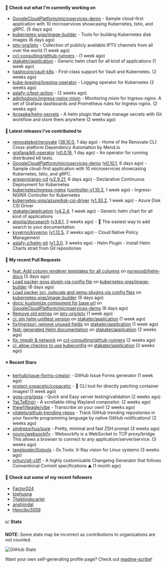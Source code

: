 #### 👷 Check out what I'm currently working on

- [GoogleCloudPlatform/microservices-demo](https://github.com/GoogleCloudPlatform/microservices-demo) - Sample cloud-first application with 10 microservices showcasing Kubernetes, Istio, and gRPC. (5 days ago)
- [kubernetes-sigs/image-builder](https://github.com/kubernetes-sigs/image-builder) - Tools for building Kubernetes disk images (6 days ago)
- [iptv-org/iptv](https://github.com/iptv-org/iptv) - Collection of publicly available IPTV channels from all over the world (1 week ago)
- [ccl-consulting/github-runners](https://github.com/ccl-consulting/github-runners) -  (1 week ago)
- [stakater/application](https://github.com/stakater/application) - Generic helm chart for all kind of applications (1 week ago)
- [hashicorp/vault-k8s](https://github.com/hashicorp/vault-k8s) - First-class support for Vault and Kubernetes. (2 weeks ago)
- [kube-logging/logging-operator](https://github.com/kube-logging/logging-operator) - Logging operator for Kubernetes (2 weeks ago)
- [aslafy-z/test-action](https://github.com/aslafy-z/test-action) -  (2 weeks ago)
- [adinhodovic/ingress-nginx-mixin](https://github.com/adinhodovic/ingress-nginx-mixin) - Monitoring mixin for Ingress-nginx. A set of Grafana dashboards and Prometheus rules for Ingress-nginx. (2 weeks ago)
- [jkroepke/helm-secrets](https://github.com/jkroepke/helm-secrets) - A helm plugin that help manage secrets with Git workflow and store them anywhere (2 weeks ago)

#### 🔭 Latest releases I've contributed to

- [renovatebot/renovate](https://github.com/renovatebot/renovate) ([38.10.0](https://github.com/renovatebot/renovate/releases/tag/38.10.0), 1 day ago) - Home of the Renovate CLI: Cross-platform Dependency Automation by Mend.io
- [grafana/k6-operator](https://github.com/grafana/k6-operator) ([v0.0.16](https://github.com/grafana/k6-operator/releases/tag/v0.0.16), 1 day ago) - An operator for running distributed k6 tests.
- [GoogleCloudPlatform/microservices-demo](https://github.com/GoogleCloudPlatform/microservices-demo) ([v0.10.1](https://github.com/GoogleCloudPlatform/microservices-demo/releases/tag/v0.10.1), 6 days ago) - Sample cloud-first application with 10 microservices showcasing Kubernetes, Istio, and gRPC.
- [argoproj/argo-cd](https://github.com/argoproj/argo-cd) ([v2.9.21](https://github.com/argoproj/argo-cd/releases/tag/v2.9.21), 6 days ago) - Declarative Continuous Deployment for Kubernetes
- [kubernetes/ingress-nginx](https://github.com/kubernetes/ingress-nginx) ([controller-v1.10.3](https://github.com/kubernetes/ingress-nginx/releases/tag/controller-v1.10.3), 1 week ago) - Ingress-NGINX Controller for Kubernetes
- [kubernetes-sigs/azuredisk-csi-driver](https://github.com/kubernetes-sigs/azuredisk-csi-driver) ([v1.30.2](https://github.com/kubernetes-sigs/azuredisk-csi-driver/releases/tag/v1.30.2), 1 week ago) - Azure Disk CSI Driver
- [stakater/application](https://github.com/stakater/application) ([v4.2.4](https://github.com/stakater/application/releases/tag/v4.2.4), 1 week ago) - Generic helm chart for all kind of applications
- [algolia/docsearch](https://github.com/algolia/docsearch) ([v3.6.1](https://github.com/algolia/docsearch/releases/tag/v3.6.1), 2 weeks ago) - :blue_book: The easiest way to add search to your documentation.
- [kyverno/kyverno](https://github.com/kyverno/kyverno) ([v1.12.5](https://github.com/kyverno/kyverno/releases/tag/v1.12.5), 2 weeks ago) - Cloud Native Policy Management
- [aslafy-z/helm-git](https://github.com/aslafy-z/helm-git) ([v1.3.0](https://github.com/aslafy-z/helm-git/releases/tag/v1.3.0), 3 weeks ago) - Helm Plugin - Install Helm Charts strait from Git repositories

#### 🔨 My recent Pull Requests

- [feat: Add column renderer templates for all columns](https://github.com/norwoodj/helm-docs/pull/260) on [norwoodj/helm-docs](https://github.com/norwoodj/helm-docs) (5 days ago)
- [Load packer goss plugin via config file](https://github.com/kubernetes-sigs/image-builder/pull/1526) on [kubernetes-sigs/image-builder](https://github.com/kubernetes-sigs/image-builder) (6 days ago)
- [Load packer oci, outscale and qemu plugins via config files](https://github.com/kubernetes-sigs/image-builder/pull/1524) on [kubernetes-sigs/image-builder](https://github.com/kubernetes-sigs/image-builder) (6 days ago)
- [docs: kustomize component for base url](https://github.com/GoogleCloudPlatform/microservices-demo/pull/2645) on [GoogleCloudPlatform/microservices-demo](https://github.com/GoogleCloudPlatform/microservices-demo) (6 days ago)
- [Remove old entries](https://github.com/iptv-org/iptv/pull/17050) on [iptv-org/iptv](https://github.com/iptv-org/iptv) (1 week ago)
- [ci: pin helm-unittest version](https://github.com/stakater/application/pull/337) on [stakater/application](https://github.com/stakater/application) (1 week ago)
- [fix(ingress): remove unused fields](https://github.com/stakater/application/pull/336) on [stakater/application](https://github.com/stakater/application) (1 week ago)
- [feat: generated Helm documentation](https://github.com/stakater/application/pull/335) on [stakater/application](https://github.com/stakater/application) (2 weeks ago)
- [fix: tmpdir &amp; network](https://github.com/ccl-consulting/github-runners/pull/5) on [ccl-consulting/github-runners](https://github.com/ccl-consulting/github-runners) (2 weeks ago)
- [ci: allow checkov to use kubeconfig](https://github.com/stakater/application/pull/334) on [stakater/application](https://github.com/stakater/application) (2 weeks ago)

#### ⭐ Recent Stars

- [kerhub/issue-forms-creator](https://github.com/kerhub/issue-forms-creator) - GitHub Issue Forms generator (1 week ago)
- [project-copacetic/copacetic](https://github.com/project-copacetic/copacetic) - 🧵 CLI tool for directly patching container images! (1 week ago)
- [goss-org/goss](https://github.com/goss-org/goss) - Quick and Easy server testing/validation (2 weeks ago)
- [YaLTeR/niri](https://github.com/YaLTeR/niri) - A scrollable-tiling Wayland compositor. (2 weeks ago)
- [thewh1teagle/vibe](https://github.com/thewh1teagle/vibe) - Transcribe on your own! (2 weeks ago)
- [vitalets/github-trending-repos](https://github.com/vitalets/github-trending-repos) - Track GitHub trending repositories in your favorite programming language by native GitHub notifications! (2 weeks ago)
- [sindresorhus/pure](https://github.com/sindresorhus/pure) - Pretty, minimal and fast ZSH prompt (3 weeks ago)
- [novnc/websockify](https://github.com/novnc/websockify) - Websockify is a WebSocket to TCP proxy/bridge. This allows a browser to connect  to any application/server/service. (3 weeks ago)
- [tanelpoder/0xtools](https://github.com/tanelpoder/0xtools) - 0x.Tools: X-Ray vision for Linux systems (3 weeks ago)
- [orhun/git-cliff](https://github.com/orhun/git-cliff) - A highly customizable Changelog Generator that follows Conventional Commit specifications ⛰️  (1 month ago)

#### 👯 Check out some of my recent followers

- [Factor024](https://github.com/Factor024)
- [tophusna](https://github.com/tophusna)
- [Theblindscarlet](https://github.com/Theblindscarlet)
- [anshjindal](https://github.com/anshjindal)
- [Hencibo3059](https://github.com/Hencibo3059)

#### 📈 Stats

**NOTE:** Some stats may be incorrect as contributions to organizations
are not counted.

![GitHub Stats](https://github-readme-stats.vercel.app/api?username=aslafy-z&count_private=false&theme=tokyonight&show_icons=true)

Want your own self-generating profile page? Check out [readme-scribe](https://github.com/muesli/readme-scribe)!
